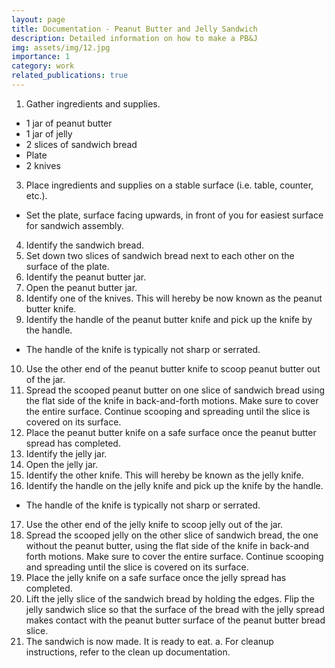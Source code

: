 ```yaml
---
layout: page
title: Documentation - Peanut Butter and Jelly Sandwich
description: Detailed information on how to make a PB&J
img: assets/img/12.jpg
importance: 1
category: work
related_publications: true
---
```


1.	Gather ingredients and supplies.
- 1 jar of peanut butter
- 1 jar of jelly
- 2 slices of sandwich bread
- Plate
- 2 knives
3.	Place ingredients and supplies on a stable surface (i.e. table, counter, etc.). 
- Set the plate, surface facing upwards, in front of you for easiest surface for sandwich assembly.
4.	Identify the sandwich bread.
5.	Set down two slices of sandwich bread next to each other on the surface of the plate.
6.	Identify the peanut butter jar. 
7.	Open the peanut butter jar.
8.	Identify one of the knives. This will hereby be now known as the peanut butter knife. 
9.	Identify the handle of the peanut butter knife and pick up the knife by the handle. 
- The handle of the knife is typically not sharp or serrated.
10.	Use the other end of the peanut butter knife to scoop peanut butter out of the jar. 
11.	Spread the scooped peanut butter on one slice of sandwich bread using the flat side of the knife in back-and-forth motions. Make sure to cover the entire surface. Continue scooping and spreading until the slice is covered on its surface.
12.	Place the peanut butter knife on a safe surface once the peanut butter spread has completed.
13.	Identify the jelly jar.
14.	Open the jelly jar. 
15.	Identify the other knife. This will hereby be known as the jelly knife.
16.	Identify the handle on the jelly knife and pick up the knife by the handle.
- The handle of the knife is typically not sharp or serrated.
17.	Use the other end of the jelly knife to scoop jelly out of the jar.
18.	Spread the scooped jelly on the other slice of sandwich bread, the one without the peanut butter, using the flat side of the knife in back-and forth motions. Make sure to cover the entire surface. Continue scooping and spreading until the slice is covered on its surface.
19.	Place the jelly knife on a safe surface once the jelly spread has completed.
20.	Lift the jelly slice of the sandwich bread by holding the edges. Flip the jelly sandwich slice so that the surface of the bread with the jelly spread makes contact with the peanut butter surface of the peanut butter bread slice.
21.	The sandwich is now made. It is ready to eat. 
    a.	For cleanup instructions, refer to the clean up documentation.
